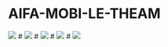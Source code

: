 # AIFA-MOBI-LE-THEAM
<img src="img/1.png">
#
<img src="img/2.png">
#
<img src="img/3.png">
#
<img src="img/4.png">
#
<img src="img/5.png">

